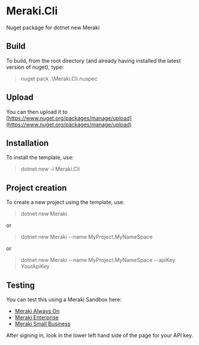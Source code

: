 # Meraki.Cli

Nuget package for dotnet new Meraki

## Build

To build, from the root directory (and already having installed the latest version of nuget), type:
> nuget pack .\Meraki.Cli.nuspec

## Upload
You can then upload it to [https://www.nuget.org/packages/manage/upload](https://www.nuget.org/packages/manage/upload)

## Installation
To install the template, use:
> dotnet new -i Meraki.Cli

## Project creation
To create a new project using the template, use:
> dotnet new Meraki

or

> dotnet new Meraki --name MyProject.MyNameSpace

or

> dotnet new Meraki --name MyProject.MyNameSpace --apiKey YourApiKey

## Testing

You can test this using a Meraki Sandbox here:

- [Meraki Always On](https://devnetsandbox.cisco.com/RM/Diagram/Index/a9487767-deef-4855-b3e3-880e7f39eadc?diagramType=Topology)
- [Meraki Enterprise](https://devnetsandbox.cisco.com/RM/Diagram/Index/e7b3932b-0d47-408e-946e-c23a0c031bda?diagramType=Topology)
- [Meraki Small Business](https://devnetsandbox.cisco.com/RM/Diagram/Index/aa48e6e2-3e59-4b87-bfe5-7833c45f8db8?diagramType=Topology)

After signing in, look in the lower left hand side of the page for your API key.
